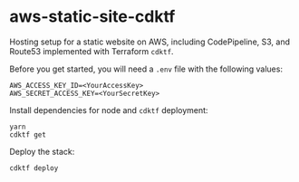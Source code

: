# aws-static-site-cdktf
Hosting setup for a static website on AWS, including CodePipeline, S3, and Route53 implemented with Terraform `cdktf`.

Before you get started, you will need a `.env` file with the following values:
```
AWS_ACCESS_KEY_ID=<YourAccessKey>
AWS_SECRET_ACCESS_KEY=<YourSecretKey>
```

Install dependencies for node and `cdktf` deployment:
```
yarn
cdktf get
```

Deploy the stack:
```
cdktf deploy
```
